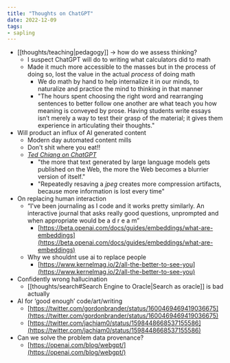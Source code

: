```yaml
---
title: "Thoughts on ChatGPT"
date: 2022-12-09
tags:
- sapling
---
```


- [[thoughts/teaching|pedagogy]] → how do we assess thinking?
	- I suspect ChatGPT will do to writing what calculators did to math
	- Made it much more accessible to the masses but in the process of doing so, lost the value in the actual *process* of doing math
		- We do math by hand to help internalize it in our minds, to naturalize and practice the mind to thinking in that manner
		- "The hours spent choosing the right word and rearranging sentences to better follow one another are what teach you how meaning is conveyed by prose. Having students write essays isn’t merely a way to test their grasp of the material; it gives them experience in articulating their thoughts."
- Will product an influx of AI generated content
	- Modern day automated content mills
	- Don't shit where you eat!!
	- *[Ted Chiang on ChatGPT](https://www.newyorker.com/tech/annals-of-technology/chatgpt-is-a-blurry-jpeg-of-the-web)*
		- "the more that text generated by large language models gets published on the Web, the more the Web becomes a blurrier version of itself."
		- "Repeatedly resaving a _jpeg_ creates more compression artifacts, because more information is lost every time"
- On replacing human interaction
	-  “I've been journaling as I code and it works pretty similarly. An interactive journal that asks really good questions, unprompted and when appropriate would be a d r e a m”
		-  [https://beta.openai.com/docs/guides/embeddings/what-are-embeddings](https://beta.openai.com/docs/guides/embeddings/what-are-embeddings)
	- Why we shouldnt use ai to replace people
		-   [https://www.kernelmag.io/2/all-the-better-to-see-you](https://www.kernelmag.io/2/all-the-better-to-see-you)
- Confidently wrong hallucination
	- [[thoughts/search#Search Engine to Oracle|Search as oracle]] is bad actually
- AI for ‘good enough’ code/art/writing
	-   [https://twitter.com/gordonbrander/status/1600469469419036675](https://twitter.com/gordonbrander/status/1600469469419036675)
	-   [https://twitter.com/jachiam0/status/1598448668537155586](https://twitter.com/jachiam0/status/1598448668537155586)
-  Can we solve the problem data provenance?
	-   [https://openai.com/blog/webgpt/](https://openai.com/blog/webgpt/)